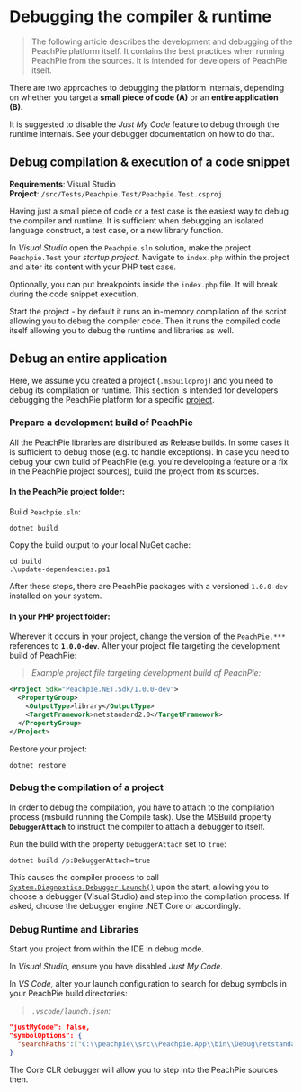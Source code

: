 # Debugging the compiler & runtime

> The following article describes the development and debugging of the PeachPie platform itself. It contains the best practices when running PeachPie from the sources. It is intended for developers of PeachPie itself.

There are two approaches to debugging the platform internals, depending on whether you target a **small piece of code (A)** or an **entire application (B)**.

It is suggested to disable the *Just My Code* feature to debug through the runtime internals. See your debugger documentation on how to do that.

## Debug compilation & execution of a code snippet

**Requirements**: Visual Studio<br/>
**Project**: `/src/Tests/Peachpie.Test/Peachpie.Test.csproj`

Having just a small piece of code or a test case is the easiest way to debug the compiler and runtime. It is sufficient when debugging an isolated language construct, a test case, or a new library function.

In *Visual Studio* open the `Peachpie.sln` solution, make the project `Peachpie.Test` your *startup project*. Navigate to `index.php` within the project and alter its content with your PHP test case.

Optionally, you can put breakpoints inside the `index.php` file. It will break during the code snippet execution.

Start the project - by default it runs an in-memory compilation of the script allowing you to debug the compiler code. Then it runs the compiled code itself allowing you to debug the runtime and libraries as well.

## Debug an entire application

Here, we assume you created a project (`.msbuildproj`) and you need to debug its compilation or runtime. This section is intended for developers debugging the PeachPie platform for a specific [project](/php/msbuild).

### Prepare a development build of PeachPie

All the PeachPie libraries are distributed as Release builds. In some cases it is sufficient to debug those (e.g. to handle exceptions). In case you need to debug your own build of PeachPie (e.g. you're developing a feature or a fix in the PeachPie project sources), build the project from its sources.

#### In the PeachPie project folder:

Build `Peachpie.sln`:

```shell
dotnet build
```

Copy the build output to your local NuGet cache:

```shell
cd build
.\update-dependencies.ps1
```

After these steps, there are PeachPie packages with a versioned `1.0.0-dev` installed on your system.

#### In your PHP project folder:

Wherever it occurs in your project, change the version of the `PeachPie.***` references to **`1.0.0-dev`**. Alter your project file targeting the development build of PeachPie:

> *Example project file targeting development build of PeachPie:*
```xml
<Project Sdk="Peachpie.NET.Sdk/1.0.0-dev">
  <PropertyGroup>
    <OutputType>library</OutputType>
    <TargetFramework>netstandard2.0</TargetFramework>
  </PropertyGroup>
</Project>
```

Restore your project:

```shell
dotnet restore
```

### Debug the compilation of a project

In order to debug the compilation, you have to attach to the compilation process (msbuild running the Compile task). Use the MSBuild property **`DebuggerAttach`** to instruct the compiler to attach a debugger to itself.

Run the build with the property `DebuggerAttach` set to `true`:

```shell
dotnet build /p:DebuggerAttach=true
```

This causes the compiler process to call [`System.Diagnostics.Debugger.Launch()`](https://docs.microsoft.com/en-us/dotnet/api/system.diagnostics.debugger.launch?view=netframework-4.8) upon the start, allowing you to choose a debugger (Visual Studio) and step into the compilation process. If asked, choose the debugger engine .NET Core or accordingly.

### Debug Runtime and Libraries

Start you project from within the IDE in debug mode.

In *Visual Studio*, ensure you have disabled *Just My Code*.

In *VS Code*, alter your launch configuration to search for debug symbols in your PeachPie build directories:

> *`.vscode/launch.json`:*
```json
"justMyCode": false,
"symbolOptions": {
  "searchPaths":["C:\\peachpie\\src\\Peachpie.App\\bin\\Debug\netstandard2.0"]
}
```

The Core CLR debugger will allow you to step into the PeachPie sources then.
